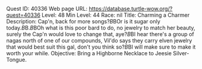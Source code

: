 Quest ID: 40336
Web page URL: https://database.turtle-wow.org/?quest=40336
Level: 48
Min Level: 44
Race: nil
Title: Charming a Charmer
Description: Cap'n, back for more songs?$B$BOr is it sugar only today.$B$B<Jeesie stares deep into your eyes>.$B$BOh what is this poor bard to do, no jewelry to match her beauty, surely the Cap'n would love to change that, aye?$B$BI hear there's a group of nagas north of one of our compounds, Vil'do says they carry elven jewelry that would best suit this gal, don't you think so?$B$BI will make sure to make it worth your while.
Objective: Bring a Highborne Necklace to Jeesie Silver-Tongue.
